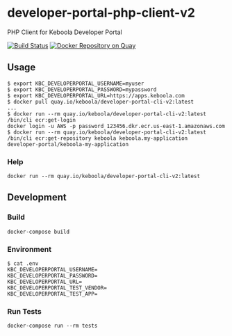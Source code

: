 # developer-portal-php-client-v2
PHP Client for Keboola Developer Portal

[![Build Status](https://travis-ci.org/keboola/developer-portal-cli-v2.svg?branch=master)](https://travis-ci.org/keboola/developer-portal-cli-v2)
[![Docker Repository on Quay](https://quay.io/repository/keboola/developer-portal-cli-v2/status "Docker Repository on Quay")](https://quay.io/repository/keboola/developer-portal-cli-v2)

## Usage

```
$ export KBC_DEVELOPERPORTAL_USERNAME=myuser
$ export KBC_DEVELOPERPORTAL_PASSWORD=mypassword
$ export KBC_DEVELOPERPORTAL_URL=https://apps.keboola.com
$ docker pull quay.io/keboola/developer-portal-cli-v2:latest
...
$ docker run --rm quay.io/keboola/developer-portal-cli-v2:latest /bin/cli ecr:get-login
docker login -u AWS -p password 123456.dkr.ecr.us-east-1.amazonaws.com
$ docker run --rm quay.io/keboola/developer-portal-cli-v2:latest /bin/cli ecr:get-repository keboola keboola.my-application
developer-portal/keboola-my-application
```

### Help

```
docker run --rm quay.io/keboola/developer-portal-cli-v2:latest
```

## Development

### Build

```
docker-compose build
```


### Environment

```
$ cat .env
KBC_DEVELOPERPORTAL_USERNAME=
KBC_DEVELOPERPORTAL_PASSWORD=
KBC_DEVELOPERPORTAL_URL=
KBC_DEVELOPERPORTAL_TEST_VENDOR=
KBC_DEVELOPERPORTAL_TEST_APP=
```

### Run Tests

```
docker-compose run --rm tests
```
